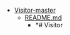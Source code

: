 - <a href = "E:\Node_projects\Node_Way\ArchivTSH_2\ArhivTimur_2\Visitor-master\cat.Visitor-master\dir.Visitor-master.md">Visitor-master</a>
    - <a href = "E:\Node_projects\Node_Way\ArchivTSH_2\ArhivTimur_2\Visitor-master\README.md">README.md</a>
        - *# Visitor
